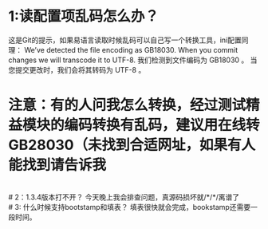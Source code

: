  # 1:读配置项乱码怎么办？
这是Git的提示，如果易语言读取时候乱码可以自己写一个转换工具，ini配置同理：
We’ve detected the file encoding as GB18030. When you commit changes we will transcode it to UTF-8.
我们检测到文件编码为 GB18030 。 当您提交更改时，我们会将其转码为 UTF-8 。
 # 注意：有的人问我怎么转换，经过测试精益模块的编码转换有乱码，建议用在线转GB28030（未找到合适网址，如果有人能找到请告诉我
<br>
 # 2：1.3.4版本打不开？
今天晚上我会排查问题，真源码损坏就/*/*/离谱了
<br>
 # 3: 什么时候支持bootstamp和填表？
填表很快就会完成，bookstamp还需要一段时间。
